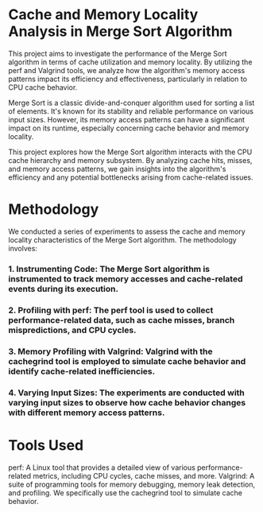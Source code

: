 # Cache and Memory Locality Analysis in Merge Sort Algorithm
This project aims to investigate the performance of the Merge Sort algorithm in terms of cache utilization and memory locality. By utilizing the perf and Valgrind tools, we analyze how the algorithm's memory access patterns impact its efficiency and effectiveness, particularly in relation to CPU cache behavior.

Merge Sort is a classic divide-and-conquer algorithm used for sorting a list of elements. It's known for its stability and reliable performance on various input sizes. However, its memory access patterns can have a significant impact on its runtime, especially concerning cache behavior and memory locality.

This project explores how the Merge Sort algorithm interacts with the CPU cache hierarchy and memory subsystem. By analyzing cache hits, misses, and memory access patterns, we gain insights into the algorithm's efficiency and any potential bottlenecks arising from cache-related issues.

# Methodology
We conducted a series of experiments to assess the cache and memory locality characteristics of the Merge Sort algorithm. The methodology involves:

### 1. Instrumenting Code: The Merge Sort algorithm is instrumented to track memory accesses and cache-related events during its execution.

### 2. Profiling with perf: The perf tool is used to collect performance-related data, such as cache misses, branch mispredictions, and CPU cycles.

### 3. Memory Profiling with Valgrind: Valgrind with the cachegrind tool is employed to simulate cache behavior and identify cache-related inefficiencies.

### 4. Varying Input Sizes: The experiments are conducted with varying input sizes to observe how cache behavior changes with different memory access patterns.

# Tools Used
perf: A Linux tool that provides a detailed view of various performance-related metrics, including CPU cycles, cache misses, and more.
Valgrind: A suite of programming tools for memory debugging, memory leak detection, and profiling. We specifically use the cachegrind tool to simulate cache behavior.
